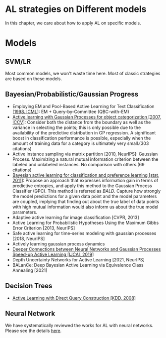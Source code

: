 # AL strategies on Different models

In this chapter, we care about how to apply AL on specific models.

# Models

## SVM/LR
Most common models, we won't waste time here.
Most of classic strategies are based on these models.

## Bayesian/Probabilistic/Gaussian Progress
- Employing EM and Pool-Based Active Learning for Text Classification [[1998. ICML]](http://citeseerx.ist.psu.edu/viewdoc/download?doi=10.1.1.50.10&rep=rep1&type=pdf): 
  EM + Query-by-Committee (QBC-with-EM)
- [Active learning with Gaussian Processes for object categorization [2007, ICCV]](https://ieeexplore.ieee.org/abstract/document/4408844): Consider both the distance from the boundary as well as the variance in selecting the points; this is only possible due to the availability of the predictive distribution in GP regression. A significant boost in classification performance is possible, especially when the amount of training data for a category is ultimately very small.(303 citations)
- Active instance sampling via matrix partition [2010, NeurIPS]: Gaussian Process. Maximizing a natural mutual information criterion between the labeled and unlabeled instances. No comparison with others.(69 citations)
- [Bayesian active learning for classification and preference learning [stat, 2011]](https://arxiv.org/abs/1112.5745):
  Propose an approach that expresses information gain in terms of predictive entropies, and apply this method to the Gaussian Process Classifier (GPC).
  This method is referred as *BALD*.
  Capture how strongly the model predictions for a given data point and the model parameters are coupled, implying that finding out about the true label of data points with high mutual information would also inform us about the true model parameters.
- Adaptive active learning for image classification [CVPR, 2013]
- Active Learning for Probabilistic Hypotheses Using the Maximum Gibbs Error Criterion [2013, NeurIPS]
- Safe active learning for time-series modeling with gaussian processes [2018, NeurIPS]
- Actively learning gaussian process dynamics
- [Deeper Connections between Neural Networks and Gaussian Processes Speed-up Active Learning [IJCAI, 2019]](https://arxiv.org/abs/1902.10350)
- Depth Uncertainty Networks for Active Learning [2021, NeurIPS]
- BALanCe: Deep Bayesian Active Learning via Equivalence Class Annealing [2021]

## Decision Trees
- [Active Learning with Direct Query Construction [KDD, 2008]](https://dl.acm.org/doi/pdf/10.1145/1401890.1401950)


## Neural Network

We have systematically reviewed the works for AL with neural networks.
Please see the details [here](/../contents/deep_AL.md).